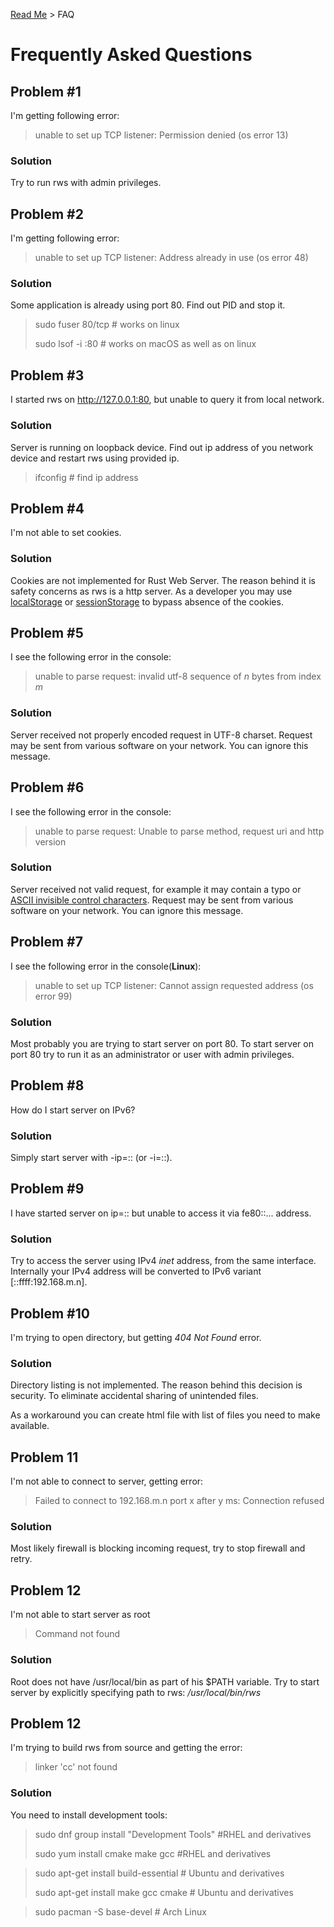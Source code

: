 [Read Me](README.md) > FAQ

# Frequently Asked Questions

## Problem #1 
I'm getting following error:
> unable to set up TCP listener: Permission denied (os error 13)

### Solution
Try to run rws with admin privileges.

## Problem #2 
I'm getting following error:
> unable to set up TCP listener: Address already in use (os error 48)


### Solution
Some application is already using port 80. 
Find out PID and stop it.

> sudo fuser 80/tcp # works on linux
> 
> sudo lsof -i :80 # works on macOS as well as on linux

## Problem #3
I started rws on http://127.0.0.1:80, 
but unable to query it from local network.

### Solution
Server is running on loopback device. Find out ip address 
of you network device and restart rws
using provided ip.

> ifconfig # find ip address

## Problem #4
I'm not able to set cookies.

### Solution
Cookies are not implemented for Rust Web Server. 
The reason behind it is safety concerns as
rws is a http server. As a developer you may use
[localStorage](https://developer.mozilla.org/en-US/docs/Web/API/Window/localStorage) or [sessionStorage](https://developer.mozilla.org/en-US/docs/Web/API/Window/sessionStorage) to bypass absence
of the cookies.

## Problem #5
I see the following error in the console:
> unable to parse request: invalid utf-8 sequence of _n_ bytes from index _m_

### Solution
Server received not properly encoded request in UTF-8 charset. Request may be sent from various software on your network. You can ignore this message.


## Problem #6
I see the following error in the console:
> unable to parse request: Unable to parse method, request uri and http version

### Solution
Server received not valid request, for example it may contain a typo or [ASCII invisible control characters](https://en.wikipedia.org/wiki/Control_character). Request may be sent from various software on your network. You can ignore this message.

## Problem #7
I see the following error in the console(**Linux**):
> unable to set up TCP listener: Cannot assign requested address (os error 99) 
> 

### Solution
Most probably you are trying to start server on port 80. To start server on port 80 try to run it as an administrator or user with admin privileges.


## Problem #8
How do I start server on IPv6?

### Solution
Simply start server with -ip=:: (or -i=::).

## Problem #9
I have started server on ip=:: but unable to access it via fe80::... address.

### Solution
Try to access the server using IPv4 _inet_ address, from the same interface. Internally your IPv4 address will be converted to IPv6 variant [::ffff:192.168.m.n].

## Problem #10
I'm trying to open directory, but getting _404 Not Found_ error.

### Solution
Directory listing is not implemented. The reason behind this decision is security. To eliminate accidental sharing of unintended files.

As a workaround you can create html file with list of files you need to make available.

## Problem 11
I'm not able to connect to server, getting error:

> Failed to connect to 192.168.m.n port x after y ms: Connection refused

### Solution
Most likely firewall is blocking incoming request, try to stop firewall and retry.

## Problem 12
I'm not able to start server as root

> Command not found

### Solution
Root does not have /usr/local/bin as part of his $PATH variable. Try to start server by explicitly specifying path to rws: _/usr/local/bin/rws_ 

## Problem 12
I'm trying to build rws from source and getting the error:

> linker 'cc' not found

### Solution
You need to install development tools:
> sudo dnf group install "Development Tools"  #RHEL and derivatives
> 
> sudo yum install cmake make gcc #RHEL and derivatives


> sudo apt-get install build-essential # Ubuntu and derivatives
> 
> sudo apt-get install make gcc cmake  # Ubuntu and derivatives


> sudo pacman -S base-devel # Arch Linux


